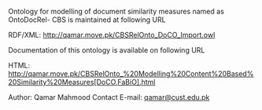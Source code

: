 Ontology for modelling of document similarity measures named as OntoDocRel-
CBS is maintained at following URL

RDF/XML: http://qamar.move.pk/CBSRelOnto_DoCO_Import.owl

Documentation of this ontology is available on following URL

HTML: http://qamar.move.pk/CBSRelOnto_%20Modelling%20Content%20Based%20Similarity%20Measures[DoCO,FaBiO].html

Author: Qamar Mahmood   Contact E-mail: qamar@cust.edu.pk

